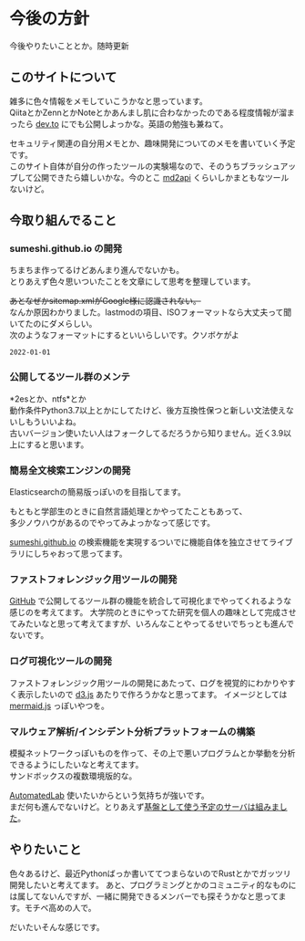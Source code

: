 # 今後の方針
今後やりたいこととか。随時更新

## このサイトについて
雑多に色々情報をメモしていこうかなと思っています。  
QiitaとかZennとかNoteとかあんまし肌に合わなかったのである程度情報が溜まったら [dev.to](https://dev.to/sumeshi) にでも公開しよっかな。英語の勉強も兼ねて。

セキュリティ関連の自分用メモとか、趣味開発についてのメモを書いていく予定です。  
このサイト自体が自分の作ったツールの実験場なので、そのうちブラッシュアップして公開できたら嬉しいかな。今のとこ [md2api](https://sumeshi.github.io/posts/md2api) くらいしかまともなツールないけど。

## 今取り組んでること
### sumeshi.github.io の開発
ちまちま作ってるけどあんまり進んでないかも。  
とりあえず色々思いついたことを文章にして思考を整理しています。

~~あとなぜかsitemap.xmlがGoogle様に認識されない。~~  
なんか原因わかりました。lastmodの項目、ISOフォーマットなら大丈夫って聞いてたのにダメらしい。  
次のようなフォーマットにするといいらしいです。クソボケがよ

```
2022-01-01
```

### 公開してるツール群のメンテ
\*2esとか、ntfs\*とか  
動作条件Python3.7以上とかにしてたけど、後方互換性保つと新しい文法使えないしもういいよね。  
古いバージョン使いたい人はフォークしてるだろうから知りません。近く3.9以上にすると思います。  

### 簡易全文検索エンジンの開発
Elasticsearchの簡易版っぽいのを目指してます。

もともと学部生のときに自然言語処理とかやってたこともあって、  
多少ノウハウがあるのでやってみよっかなって感じです。

[sumeshi.github.io](https://sumeshi.github.io) の検索機能を実現するついでに機能自体を独立させてライブラリにしちゃおって思ってます。

### ファストフォレンジック用ツールの開発
[GitHub](https://github.com/sumeshi) で公開してるツール群の機能を統合して可視化までやってくれるような感じのを考えてます。
大学院のときにやってた研究を個人の趣味として完成させてみたいなと思って考えてますが、いろんなことやってるせいでちっとも進んでないです。

### ログ可視化ツールの開発
ファストフォレンジック用ツールの開発にあたって、ログを視覚的にわかりやすく表示したいので [d3.js](https://d3js.org/) あたりで作ろうかなと思ってます。
イメージとしては [mermaid.js](https://mermaid-js.github.io/mermaid/#/) っぽいやつを。

### マルウェア解析/インシデント分析プラットフォームの構築
模擬ネットワークっぽいものを作って、その上で悪いプログラムとか挙動を分析できるようにしたいなと考えてます。  
サンドボックスの複数環境版的な。

[AutomatedLab](https://automatedlab.org/en/latest/) 使いたいからという気持ちが強いです。  
まだ何も進んでないけど。とりあえず[基盤として使う予定のサーバは組みました](https://sumeshi.github.io/posts/ideas/homebuilt-pc-2022-05)。

## やりたいこと
色々あるけど、最近Pythonばっか書いててつまらないのでRustとかでガッツリ開発したいと考えてます。
あと、プログラミングとかのコミュニティ的なものには属してないんですが、一緒に開発できるメンバーでも探そうかなと思ってます。モチベ高めの人で。

だいたいそんな感じです。
